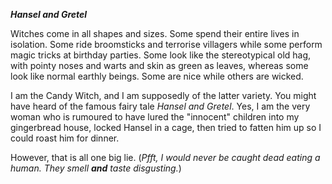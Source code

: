 _**Hansel and Gretel**_


Witches come in all shapes and sizes. Some spend their entire lives in isolation. Some ride broomsticks and terrorise
villagers while some perform magic tricks at birthday parties. Some look like the stereotypical old hag, with pointy 
noses and warts and skin as green as leaves, whereas some look like normal earthly beings. Some are nice while others 
are wicked.

I am the Candy Witch, and I am supposedly of the latter variety. You might have heard of the famous fairy tale _Hansel
and Gretel_. Yes, I am the very woman who is rumoured to have lured the "innocent" children into my gingerbread house,
locked Hansel in a cage, then tried to fatten him up so I could roast him for dinner.

However, that is all one big lie. (_Pfft, I would never be caught dead eating a human. They smell **and** taste disgusting._)
